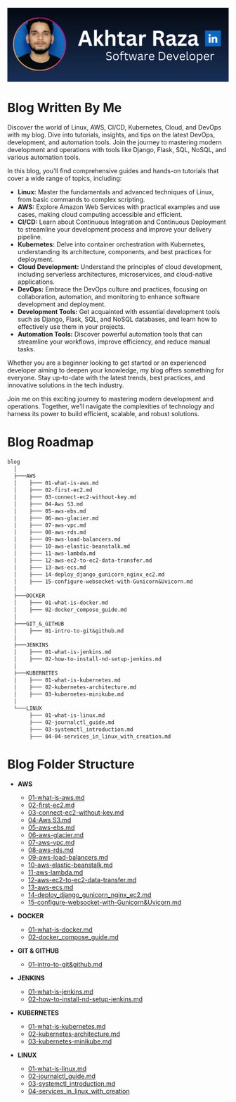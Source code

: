 ![akhtar-raza](./assets/mine/github-banner-mine.png)
# Blog Written By Me

Discover the world of Linux, AWS, CI/CD, Kubernetes, Cloud, and DevOps with my blog. Dive into tutorials, insights, and tips on the latest DevOps, development, and automation tools. Join the journey to mastering modern development and operations with tools like Django, Flask, SQL, NoSQL, and various automation tools.

In this blog, you'll find comprehensive guides and hands-on tutorials that cover a wide range of topics, including:

- **Linux:** Master the fundamentals and advanced techniques of Linux, from basic commands to complex scripting.
- **AWS:** Explore Amazon Web Services with practical examples and use cases, making cloud computing accessible and efficient.
- **CI/CD:** Learn about Continuous Integration and Continuous Deployment to streamline your development process and improve your delivery pipeline.
- **Kubernetes:** Delve into container orchestration with Kubernetes, understanding its architecture, components, and best practices for deployment.
- **Cloud Development:** Understand the principles of cloud development, including serverless architectures, microservices, and cloud-native applications.
- **DevOps:** Embrace the DevOps culture and practices, focusing on collaboration, automation, and monitoring to enhance software development and deployment.
- **Development Tools:** Get acquainted with essential development tools such as Django, Flask, SQL, and NoSQL databases, and learn how to effectively use them in your projects.
- **Automation Tools:** Discover powerful automation tools that can streamline your workflows, improve efficiency, and reduce manual tasks.

Whether you are a beginner looking to get started or an experienced developer aiming to deepen your knowledge, my blog offers something for everyone. Stay up-to-date with the latest trends, best practices, and innovative solutions in the tech industry.

Join me on this exciting journey to mastering modern development and operations. Together, we'll navigate the complexities of technology and harness its power to build efficient, scalable, and robust solutions.

# Blog Roadmap

```plaintext
blog
  │
  ├───AWS
  │    ├─── 01-what-is-aws.md
  │    ├─── 02-first-ec2.md
  │    ├─── 03-connect-ec2-without-key.md
  │    ├─── 04-Aws S3.md
  │    ├─── 05-aws-ebs.md
  │    ├─── 06-aws-glacier.md
  │    ├─── 07-aws-vpc.md
  │    ├─── 08-aws-rds.md
  │    ├─── 09-aws-load-balancers.md
  │    ├─── 10-aws-elastic-beanstalk.md
  │    ├─── 11-aws-lambda.md
  │    ├─── 12-aws-ec2-to-ec2-data-transfer.md
  │    ├─── 13-aws-ecs.md
  │    ├─── 14-deploy_django_gunicorn_nginx_ec2.md
  │    ├─── 15-configure-websocket-with-Gunicorn&Uvicorn.md
  │
  ├───DOCKER
  │    ├─── 01-what-is-docker.md
  │    ├─── 02-docker_compose_guide.md
  │
  ├───GIT_&_GITHUB
  │    ├─── 01-intro-to-git&github.md
  │
  ├───JENKINS
  │    ├─── 01-what-is-jenkins.md
  │    ├─── 02-how-to-install-nd-setup-jenkins.md
  │
  ├───KUBERNETES
  │    ├─── 01-what-is-kubernetes.md
  │    ├─── 02-kubernetes-architecture.md
  │    ├─── 03-kubernetes-minikube.md
  │
  └───LINUX
       ├─── 01-what-is-linux.md
       ├─── 02-journalctl_guide.md
       ├─── 03-systemctl_introduction.md
       ├─── 04-04-services_in_linux_with_creation.md
```




# Blog Folder Structure

- **AWS**
  - [01-what-is-aws.md](./AWS/01-what-is-aws.md)
  - [02-first-ec2.md](./AWS/02-first-ec2.md)
  - [03-connect-ec2-without-key.md](./AWS/03-connect-ec2-without-key.md)
  - [04-Aws S3.md](./AWS/04-Aws%20S3.md)
  - [05-aws-ebs.md](./AWS/05-aws-ebs.md)
  - [06-aws-glacier.md](./AWS/06-aws-glacier.md)
  - [07-aws-vpc.md](./AWS/07-aws-vpc.md)
  - [08-aws-rds.md](./AWS/08-aws-rds.md)
  - [09-aws-load-balancers.md](./AWS/09-aws-load-balancers.md)
  - [10-aws-elastic-beanstalk.md](./AWS/10-aws-elastic-beanstalk.md)
  - [11-aws-lambda.md](./AWS/11-aws-lambda.md)
  - [12-aws-ec2-to-ec2-data-transfer.md](./AWS/12-aws-ec2-to-ec2-data-transfer.md)
  - [13-aws-ecs.md](./AWS/13-aws-ecs.md)
  - [14-deploy_django_gunicorn_nginx_ec2.md](./AWS/14-deploy_django_gunicorn_nginx_ec2.md)
  - [15-configure-websocket-with-Gunicorn&Uvicorn.md](./AWS/15-configure-websocket-with-Gunicorn&Uvicorn.md)

- **DOCKER**
  - [01-what-is-docker.md](./DOCKER/01-what-is-docker.md)
  - [02-docker_compose_guide.md](./DOCKER/02-docker_compose_guide.md)

- **GIT & GITHUB**
  - [01-intro-to-git&github.md](./GIT_&_GITHUB/01-intro-to-git&github.md)

- **JENKINS**
  - [01-what-is-jenkins.md](./JENKINS/01-what-is-jenkins.md)
  - [02-how-to-install-nd-setup-jenkins.md](./JENKINS/02-how-to-install-nd-setup-jenkins.md)

- **KUBERNETES**
  - [01-what-is-kubernetes.md](./KUBERNETES/01-what-is-kubernetes.md)
  - [02-kubernetes-architecture.md](./KUBERNETES/02-kubernetes-architecture.md)
  - [03-kubernetes-minikube.md](./KUBERNETES/03-kubernetes-minikube.md)

- **LINUX**
  - [01-what-is-linux.md](./LINUX/01-what-is-linux.md)
  - [02-journalctl_guide.md](./LINUX/02-journalctl_guide.md)
  - [03-systemctl_introduction.md](./LINUX/03-systemctl_introduction.md)
  - [04-services_in_linux_with_creation]('./LINUX/04-services_in_linux_with_creation.md)



